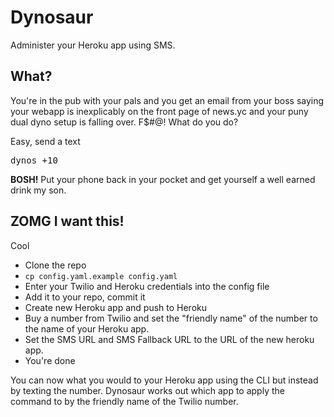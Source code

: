 # Dynosaur

Administer your Heroku app using SMS.

## What?

You're in the pub with your pals and you get an email from your boss saying your webapp is inexplicably on the front page of news.yc and your puny dual dyno setup is falling over. F$#@! What do you do?

Easy, send a text

<pre>dynos +10</pre>

__BOSH!__ Put your phone back in your pocket and get yourself a well earned drink my son.

## ZOMG I want this!

Cool

- Clone the repo
- `cp config.yaml.example config.yaml`
- Enter your Twilio and Heroku credentials into the config file
- Add it to your repo, commit it
- Create new Heroku app and push to Heroku
- Buy a number from Twilio and set the "friendly name" of the number to the name of your Heroku app.
- Set the SMS URL and SMS Fallback URL to the URL of the new heroku app.
- You're done

You can now what you would to your Heroku app using the CLI but instead by texting the number. Dynosaur works out which app to apply the command to by the friendly name of the Twilio number.


